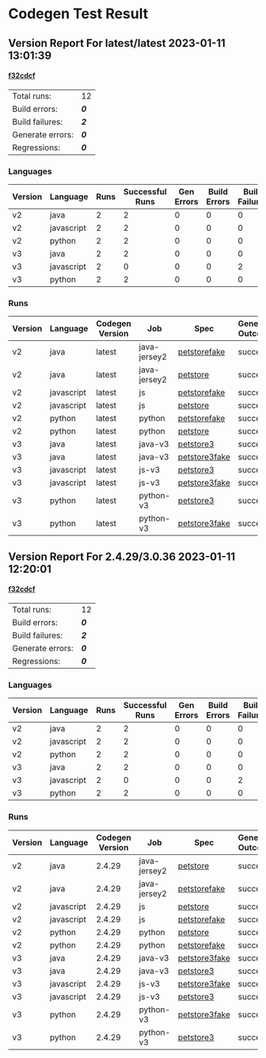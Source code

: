 # Codegen Test Result

## Version Report For latest/latest 2023-01-11 13:01:39
#### [f32cdcf](https://github.com/swagger-api/swagger-codegen/commit/f32cdcfd9fffca9845645a15054886a3f17e966e)
#### [](https://github.com/swagger-api/swagger-codegen/commit/f32cdcfd9fffca9845645a15054886a3f17e966e)
|||
|-|-|
|Total runs:|12|
|Build errors:|***0***|
|Build failures:|***2***|
|Generate errors:| ***0***|
|Regressions:|***0***|

### Languages

|Version|Language|Runs|Successful Runs|Gen Errors|Build Errors|Build Failures|Regressions|
|-|-|-|-|-|-|-|-|
|v2|java|2|2|0|0|0|0|
|v2|javascript|2|2|0|0|0|0|
|v2|python|2|2|0|0|0|0|
|v3|java|2|2|0|0|0|0|
|v3|javascript|2|0|0|0|2|0|
|v3|python|2|2|0|0|0|0|

### Runs
|Version|Language|Codegen Version|Job|Spec|Generate Outcome|Build Outcome|Generated Folder|
|-|-|-|-|-|-|-|-|
|v2|java|latest|java-jersey2|[petstorefake](https://raw.githubusercontent.com/swagger-api/swagger-codegen/d7d5b9a97447f40e130e132cdf0cf7ee7c626cb8/fixtures/immutable/specifications/v2/petstorefake.yaml)|success|success|[View](https://github.com/swagger-api/swagger-codegen-test/tree/main/out/latest_latest/2023_01_11_13_01_39/java/java-jersey2/petstorefake)|
|v2|java|latest|java-jersey2|[petstore](https://raw.githubusercontent.com/swagger-api/swagger-codegen/d7d5b9a97447f40e130e132cdf0cf7ee7c626cb8/fixtures/immutable/specifications/v2/petstore.json)|success|success|[View](https://github.com/swagger-api/swagger-codegen-test/tree/main/out/latest_latest/2023_01_11_13_01_39/java/java-jersey2/petstore)|
|v2|javascript|latest|js|[petstorefake](https://raw.githubusercontent.com/swagger-api/swagger-codegen/d7d5b9a97447f40e130e132cdf0cf7ee7c626cb8/fixtures/immutable/specifications/v2/petstorefake.yaml)|success|success|[View](https://github.com/swagger-api/swagger-codegen-test/tree/main/out/latest_latest/2023_01_11_13_01_39/javascript/js/petstorefake)|
|v2|javascript|latest|js|[petstore](https://raw.githubusercontent.com/swagger-api/swagger-codegen/d7d5b9a97447f40e130e132cdf0cf7ee7c626cb8/fixtures/immutable/specifications/v2/petstore.json)|success|success|[View](https://github.com/swagger-api/swagger-codegen-test/tree/main/out/latest_latest/2023_01_11_13_01_39/javascript/js/petstore)|
|v2|python|latest|python|[petstorefake](https://raw.githubusercontent.com/swagger-api/swagger-codegen/d7d5b9a97447f40e130e132cdf0cf7ee7c626cb8/fixtures/immutable/specifications/v2/petstorefake.yaml)|success|success|[View](https://github.com/swagger-api/swagger-codegen-test/tree/main/out/latest_latest/2023_01_11_13_01_39/python/python/petstorefake)|
|v2|python|latest|python|[petstore](https://raw.githubusercontent.com/swagger-api/swagger-codegen/d7d5b9a97447f40e130e132cdf0cf7ee7c626cb8/fixtures/immutable/specifications/v2/petstore.json)|success|success|[View](https://github.com/swagger-api/swagger-codegen-test/tree/main/out/latest_latest/2023_01_11_13_01_39/python/python/petstore)|
|v3|java|latest|java-v3|[petstore3](https://raw.githubusercontent.com/swagger-api/swagger-codegen/d7d5b9a97447f40e130e132cdf0cf7ee7c626cb8/fixtures/immutable/specifications/v3/petstore3.json)|success|success|[View](https://github.com/swagger-api/swagger-codegen-test/tree/main/out/latest_latest/2023_01_11_13_01_39/java/java-v3/petstore3)|
|v3|java|latest|java-v3|[petstore3fake](https://raw.githubusercontent.com/swagger-api/swagger-codegen/d7d5b9a97447f40e130e132cdf0cf7ee7c626cb8/fixtures/immutable/specifications/v3/petstore3fake.yaml)|success|success|[View](https://github.com/swagger-api/swagger-codegen-test/tree/main/out/latest_latest/2023_01_11_13_01_39/java/java-v3/petstore3fake)|
|v3|javascript|latest|js-v3|[petstore3](https://raw.githubusercontent.com/swagger-api/swagger-codegen/d7d5b9a97447f40e130e132cdf0cf7ee7c626cb8/fixtures/immutable/specifications/v3/petstore3.json)|success|***failure***|[View](https://github.com/swagger-api/swagger-codegen-test/tree/main/out/latest_latest/2023_01_11_13_01_39/javascript/js-v3/petstore3)|
|v3|javascript|latest|js-v3|[petstore3fake](https://raw.githubusercontent.com/swagger-api/swagger-codegen/d7d5b9a97447f40e130e132cdf0cf7ee7c626cb8/fixtures/immutable/specifications/v3/petstore3fake.yaml)|success|***failure***|[View](https://github.com/swagger-api/swagger-codegen-test/tree/main/out/latest_latest/2023_01_11_13_01_39/javascript/js-v3/petstore3fake)|
|v3|python|latest|python-v3|[petstore3](https://raw.githubusercontent.com/swagger-api/swagger-codegen/d7d5b9a97447f40e130e132cdf0cf7ee7c626cb8/fixtures/immutable/specifications/v3/petstore3.json)|success|success|[View](https://github.com/swagger-api/swagger-codegen-test/tree/main/out/latest_latest/2023_01_11_13_01_39/python/python-v3/petstore3)|
|v3|python|latest|python-v3|[petstore3fake](https://raw.githubusercontent.com/swagger-api/swagger-codegen/d7d5b9a97447f40e130e132cdf0cf7ee7c626cb8/fixtures/immutable/specifications/v3/petstore3fake.yaml)|success|success|[View](https://github.com/swagger-api/swagger-codegen-test/tree/main/out/latest_latest/2023_01_11_13_01_39/python/python-v3/petstore3fake)|

## Version Report For 2.4.29/3.0.36 2023-01-11 12:20:01
#### [f32cdcf](https://github.com/swagger-api/swagger-codegen/commit/f32cdcfd9fffca9845645a15054886a3f17e966e)
#### [](https://github.com/swagger-api/swagger-codegen/commit/f32cdcfd9fffca9845645a15054886a3f17e966e)
|||
|-|-|
|Total runs:|12|
|Build errors:|***0***|
|Build failures:|***2***|
|Generate errors:| ***0***|
|Regressions:|***0***|

### Languages

|Version|Language|Runs|Successful Runs|Gen Errors|Build Errors|Build Failures|Regressions|
|-|-|-|-|-|-|-|-|
|v2|java|2|2|0|0|0|0|
|v2|javascript|2|2|0|0|0|0|
|v2|python|2|2|0|0|0|0|
|v3|java|2|2|0|0|0|0|
|v3|javascript|2|0|0|0|2|0|
|v3|python|2|2|0|0|0|0|

### Runs
|Version|Language|Codegen Version|Job|Spec|Generate Outcome|Build Outcome|Generated Folder|
|-|-|-|-|-|-|-|-|
|v2|java|2.4.29|java-jersey2|[petstore](https://raw.githubusercontent.com/swagger-api/swagger-codegen/d7d5b9a97447f40e130e132cdf0cf7ee7c626cb8/fixtures/immutable/specifications/v2/petstore.json)|success|success|[View](https://github.com/swagger-api/swagger-codegen-test/tree/main/out/2.4.29_3.0.36/2023_01_11_12_20_01/java/java-jersey2/petstore)|
|v2|java|2.4.29|java-jersey2|[petstorefake](https://raw.githubusercontent.com/swagger-api/swagger-codegen/d7d5b9a97447f40e130e132cdf0cf7ee7c626cb8/fixtures/immutable/specifications/v2/petstorefake.yaml)|success|success|[View](https://github.com/swagger-api/swagger-codegen-test/tree/main/out/2.4.29_3.0.36/2023_01_11_12_20_01/java/java-jersey2/petstorefake)|
|v2|javascript|2.4.29|js|[petstore](https://raw.githubusercontent.com/swagger-api/swagger-codegen/d7d5b9a97447f40e130e132cdf0cf7ee7c626cb8/fixtures/immutable/specifications/v2/petstore.json)|success|success|[View](https://github.com/swagger-api/swagger-codegen-test/tree/main/out/2.4.29_3.0.36/2023_01_11_12_20_01/javascript/js/petstore)|
|v2|javascript|2.4.29|js|[petstorefake](https://raw.githubusercontent.com/swagger-api/swagger-codegen/d7d5b9a97447f40e130e132cdf0cf7ee7c626cb8/fixtures/immutable/specifications/v2/petstorefake.yaml)|success|success|[View](https://github.com/swagger-api/swagger-codegen-test/tree/main/out/2.4.29_3.0.36/2023_01_11_12_20_01/javascript/js/petstorefake)|
|v2|python|2.4.29|python|[petstore](https://raw.githubusercontent.com/swagger-api/swagger-codegen/d7d5b9a97447f40e130e132cdf0cf7ee7c626cb8/fixtures/immutable/specifications/v2/petstore.json)|success|success|[View](https://github.com/swagger-api/swagger-codegen-test/tree/main/out/2.4.29_3.0.36/2023_01_11_12_20_01/python/python/petstore)|
|v2|python|2.4.29|python|[petstorefake](https://raw.githubusercontent.com/swagger-api/swagger-codegen/d7d5b9a97447f40e130e132cdf0cf7ee7c626cb8/fixtures/immutable/specifications/v2/petstorefake.yaml)|success|success|[View](https://github.com/swagger-api/swagger-codegen-test/tree/main/out/2.4.29_3.0.36/2023_01_11_12_20_01/python/python/petstorefake)|
|v3|java|2.4.29|java-v3|[petstore3fake](https://raw.githubusercontent.com/swagger-api/swagger-codegen/d7d5b9a97447f40e130e132cdf0cf7ee7c626cb8/fixtures/immutable/specifications/v3/petstore3fake.yaml)|success|success|[View](https://github.com/swagger-api/swagger-codegen-test/tree/main/out/2.4.29_3.0.36/2023_01_11_12_20_01/java/java-v3/petstore3fake)|
|v3|java|2.4.29|java-v3|[petstore3](https://raw.githubusercontent.com/swagger-api/swagger-codegen/d7d5b9a97447f40e130e132cdf0cf7ee7c626cb8/fixtures/immutable/specifications/v3/petstore3.json)|success|success|[View](https://github.com/swagger-api/swagger-codegen-test/tree/main/out/2.4.29_3.0.36/2023_01_11_12_20_01/java/java-v3/petstore3)|
|v3|javascript|2.4.29|js-v3|[petstore3fake](https://raw.githubusercontent.com/swagger-api/swagger-codegen/d7d5b9a97447f40e130e132cdf0cf7ee7c626cb8/fixtures/immutable/specifications/v3/petstore3fake.yaml)|success|***failure***|[View](https://github.com/swagger-api/swagger-codegen-test/tree/main/out/2.4.29_3.0.36/2023_01_11_12_20_01/javascript/js-v3/petstore3fake)|
|v3|javascript|2.4.29|js-v3|[petstore3](https://raw.githubusercontent.com/swagger-api/swagger-codegen/d7d5b9a97447f40e130e132cdf0cf7ee7c626cb8/fixtures/immutable/specifications/v3/petstore3.json)|success|***failure***|[View](https://github.com/swagger-api/swagger-codegen-test/tree/main/out/2.4.29_3.0.36/2023_01_11_12_20_01/javascript/js-v3/petstore3)|
|v3|python|2.4.29|python-v3|[petstore3fake](https://raw.githubusercontent.com/swagger-api/swagger-codegen/d7d5b9a97447f40e130e132cdf0cf7ee7c626cb8/fixtures/immutable/specifications/v3/petstore3fake.yaml)|success|success|[View](https://github.com/swagger-api/swagger-codegen-test/tree/main/out/2.4.29_3.0.36/2023_01_11_12_20_01/python/python-v3/petstore3fake)|
|v3|python|2.4.29|python-v3|[petstore3](https://raw.githubusercontent.com/swagger-api/swagger-codegen/d7d5b9a97447f40e130e132cdf0cf7ee7c626cb8/fixtures/immutable/specifications/v3/petstore3.json)|success|success|[View](https://github.com/swagger-api/swagger-codegen-test/tree/main/out/2.4.29_3.0.36/2023_01_11_12_20_01/python/python-v3/petstore3)|
